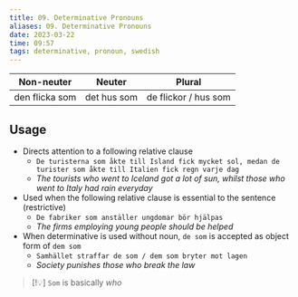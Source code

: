 ```yaml
---
title: 09. Determinative Pronouns
aliases: 09. Determinative Pronouns
date: 2023-03-22
time: 09:57
tags: determinative, pronoun, swedish
---
```


| Non-neuter     | Neuter      | Plural               | 
| -------------- | ----------- | -------------------- |
| den flicka som | det hus som | de flickor / hus som |

## Usage

- Directs attention to a following relative clause
    - `De turisterna som åkte till Island fick mycket sol, medan de turister som åkte till Italien fick regn varje dag`
    - *The tourists who went to Iceland got a lot of sun, whilst those who went to Italy had rain everyday*
- Used when the following relative clause is essential to the sentence (restrictive)
    - `De fabriker som anställer ungdomar bör hjälpas`
    - *The firms employing young people should be helped*
- When determinative is used without noun, `de som` is accepted as object form of `dem som`
    - `Samhället straffar de som / dem som bryter mot lagen`
    - *Society punishes those who break the law*


> [!💡] 
> `Som` is basically *who*

